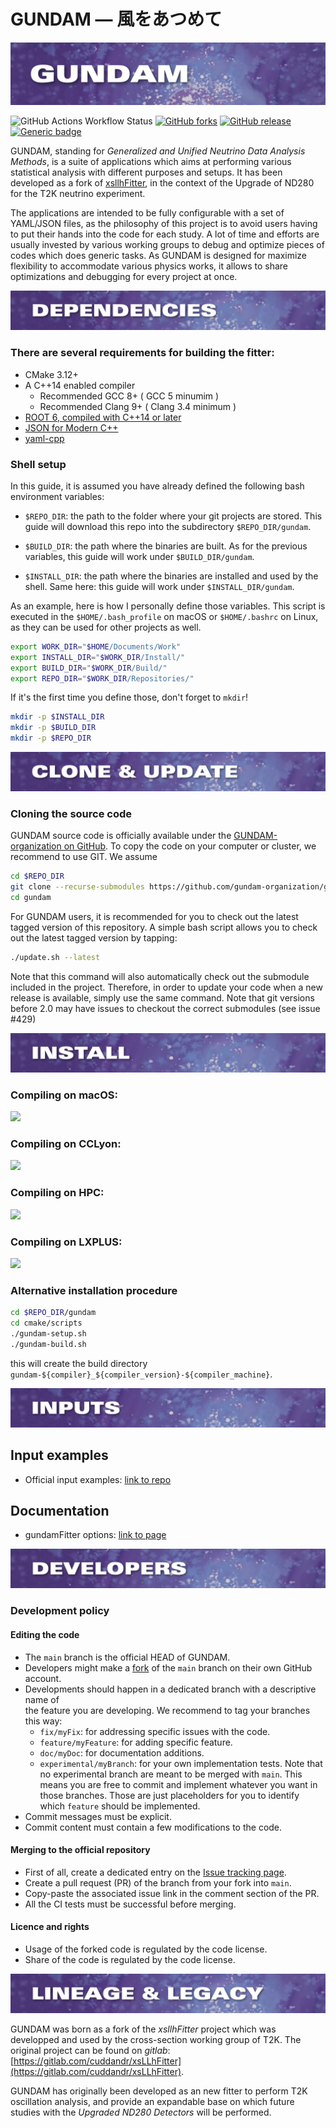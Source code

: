 # GUNDAM — 風をあつめて 

![GUNDAM banner](./resources/images/README/title/title.001.png)

![GitHub Actions Workflow Status](https://img.shields.io/github/actions/workflow/status/gundam-organization/gundam/docker-image.yml)
[![GitHub forks](https://badgen.net/github/forks/gundam-organization/gundam/)](https://github.com/gundam-organization/gundam/network/members) 
[![GitHub release](https://img.shields.io/github/release/gundam-organization/gundam.svg)](https://github.com/gundam-organization/gundam/releases/)
[![Generic badge](https://img.shields.io/badge/Users-Example_of_inputs-GREEN.svg)](https://github.com/gundam-organization/gundam-input-tutorial) 

GUNDAM, standing for *Generalized and Unified Neutrino Data Analysis Methods*,
is a suite of applications which aims at performing various statistical
analysis with different purposes and setups.
It has been developed as a fork of 
[xsllhFitter](https://gitlab.com/cuddandr/xsLLhFitter),
in the context of the Upgrade of ND280 for the T2K neutrino experiment.

The applications are intended to be fully configurable with a set
of YAML/JSON files, as the philosophy of this project is to avoid users
having to put their hands into the code for each study.
A lot of time and efforts are usually invested by various working
groups to debug and optimize pieces of codes which does generic tasks.
As GUNDAM is designed for maximize flexibility to accommodate
various physics works, it allows to share optimizations
and debugging for every project at once.


![Dependencies banner](resources/images/README/sections/sections.001.png)

### There are several requirements for building the fitter:

- CMake 3.12+
- A C++14 enabled compiler
  - Recommended GCC 8+ ( GCC 5 minumim )
  - Recommended Clang 9+ ( Clang 3.4 minimum )
- [ROOT 6, compiled with C++14 or later](https://github.com/root-project/root)
- [JSON for Modern C++](https://github.com/nlohmann/json)
- [yaml-cpp](https://github.com/jbeder/yaml-cpp)


### Shell setup

In this guide, it is assumed you have already defined the following bash environment
variables:

- `$REPO_DIR`: the path to the folder where your git projects are stored. This guide
  will download this repo into the subdirectory `$REPO_DIR/gundam`.

- `$BUILD_DIR`: the path where the binaries are built. As for the previous variables,
  this guide will work under `$BUILD_DIR/gundam`.

- `$INSTALL_DIR`: the path where the binaries are installed and used by the shell.
  Same here: this guide will work under `$INSTALL_DIR/gundam`.

As an example, here is how I personally define those variables. This script is executed
in the `$HOME/.bash_profile` on macOS or `$HOME/.bashrc` on Linux, as they can be used
for other projects as well.

```bash
export WORK_DIR="$HOME/Documents/Work"
export INSTALL_DIR="$WORK_DIR/Install/"
export BUILD_DIR="$WORK_DIR/Build/"
export REPO_DIR="$WORK_DIR/Repositories/"
```

If it's the first time you define those, don't forget to `mkdir`!

```bash
mkdir -p $INSTALL_DIR
mkdir -p $BUILD_DIR
mkdir -p $REPO_DIR
```


![Clone & Update banner](resources/images/README/sections/sections.002.png)

### Cloning the source code

GUNDAM source code is officially available under the 
[GUNDAM-organization on GitHub](https://github.com/gundam-organization/gundam).
To copy the code on your computer or cluster, we recommend to use GIT.
We assume 

```bash
cd $REPO_DIR
git clone --recurse-submodules https://github.com/gundam-organization/gundam.git
cd gundam
```

For GUNDAM users, it is recommended for you to check out the latest
tagged version of this repository. A simple bash script allows you to
check out the latest tagged version by tapping:

```bash
./update.sh --latest
```

Note that this command will also automatically check out the submodule
included in the project. Therefore, in order to update your code when
a new release is available, simply use the same command. Note that git versions 
before 2.0 may have issues to checkout the correct submodules (see issue #429)



![Install banner](resources/images/README/sections/sections.003.png)

### Compiling on macOS:

[![](resources/documentation/guides/images/macOsLogo.png)](resources/documentation/guides/installOnMacOs.md)


### Compiling on CCLyon:

[![](resources/documentation/guides/images/cc_in2p3_logo.png)](resources/documentation/guides/installOnCCLyon.md)


### Compiling on HPC:

[![](resources/documentation/guides/images/hpcLogo.png)](resources/documentation/guides/installOnHpc.md)


### Compiling on LXPLUS:

[![](resources/documentation/guides/images/lxplusLogo.png)](resources/documentation/guides/installOnLXPLUS.md)


### Alternative installation procedure

```bash
cd $REPO_DIR/gundam
cd cmake/scripts
./gundam-setup.sh
./gundam-build.sh
```

this will create the build directory `gundam-${compiler}_${compiler_version}-${compiler_machine}`.



![Inputs banner](resources/images/README/sections/sections.004.png)

## Input examples

- Official input examples: [link to repo](https://github.com/gundam-organization/gundam-input-tutorial/tree/main)


## Documentation 

- gundamFitter options: [link to page](resources/documentation/GettingStarted.md)


![Developers banner](resources/images/README/sections/sections.005.png)

### Development policy


#### Editing the code

- The `main` branch is the official HEAD of GUNDAM.
- Developers might make a [fork](https://github.com/gundam-organization/gundam/fork) of the `main` branch on their own GitHub account.
- Developments should happen in a dedicated branch with a descriptive name of  
  the feature you are developing. We recommend to tag your branches this way:
  - `fix/myFix`: for addressing specific issues with the code.
  - `feature/myFeature`: for adding specific feature.
  - `doc/myDoc`: for documentation additions.
  - `experimental/myBranch`: for your own implementation tests.
    Note that no experimental branch are meant to be merged with `main`.
    This means you are free to commit and implement whatever you want in those branches.
    Those are just placeholders for you to identify which `feature` should be implemented.
- Commit messages must be explicit.
- Commit content must contain a few modifications to the code.


#### Merging to the official repository

- First of all, create a dedicated entry on the [Issue tracking page](https://github.com/gundam-organization/gundam/issues).
- Create a pull request (PR) of the branch from your fork into `main`.
- Copy-paste the associated issue link in the comment section of the PR.
- All the CI tests must be successful before merging.


#### Licence and rights

- Usage of the forked code is regulated by the code license.
- Share of the code is regulated by the code license.


![Lineage & Legacy banner](resources/images/README/sections/sections.006.png)

GUNDAM was born as a fork of the *xsllhFitter* project which was developped and used by
the cross-section working group of T2K. The original project can be found on *gitlab*:
[https://gitlab.com/cuddandr/xsLLhFitter](https://gitlab.com/cuddandr/xsLLhFitter).

GUNDAM has originally been developed as an new fitter to perform T2K oscillation
analysis, and provide an expandable base on which future studies with the *Upgraded
ND280 Detectors* will be performed.
